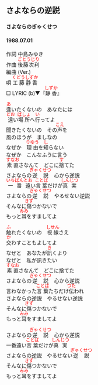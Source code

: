 <style type="text/css">
	ruby{
	    ruby-position: over;
	}
	ruby > rt{font-size: 12px;color:red;}
	p{font:16px;font-size: '楷体'}
</style>
## さよならの逆説
#### さよならのぎゃくせつ
#### 1988.07.01


作詞     中島みゆき  
作曲     <ruby><rb>後藤次利</rb><rp>(</rp><rt>ごとうじり</rt><rp>)</rp></ruby>  
編曲 (Ver.)     
唄       <ruby><rb>工藤</rb><rp>(</rp><rt>くどう</rt><rp>)</rp></ruby><ruby><rb>静香</rb><rp>(</rp><rt>しずか</rt><rp>)</rp></ruby>   
□ LYRIC (b)▼『<ruby><rb>静香</rb><rp>(</rp><rt>しずか</rt><rp>)</rp></ruby>』   


<ruby><rb>逢</rb><rp>(</rp><rt>あ</rt><rp>)</rp></ruby>いたくないの　あなたには  
<ruby><rb>遠</rb><rp>(</rp><rt>とお</rt><rp>)</rp></ruby>い<ruby><rb>場所</rb><rp>(</rp><rt>ばしょ</rt><rp>)</rp></ruby>へ<ruby><rb>行</rb><rp>(</rp><rt>い</rt><rp>)</rp></ruby>ってよ  
聞きたくないの　その<ruby><rb>声</rb><rp>(</rp><rt>こえ</rt><rp>)</rp></ruby>を  
風のほうが　ましなの  
なぜか　<ruby><rb>理由</rb><rp>(</rp><rt>りゆう</rt><rp>)</rp></ruby>を<ruby><rb>知</rb><rp>(</rp><rt>し</rt><rp>)</rp></ruby>らない  
なぜか　こんなふうに言う  
<ruby><rb>素直</rb><rp>(</rp><rt>すなお</rt><rp>)</rp></ruby>さなんて　どこに<ruby><rb>捨</rb><rp>(</rp><rt>す</rt><rp>)</rp></ruby>てた  
さよならの<ruby><rb>逆説</rb><rp>(</rp><rt>ぎゃくせつ</rt><rp>)</rp></ruby>　心から逆説  
<ruby><rb>一番</rb><rp>(</rp><rt>いちばん</rt><rp>)</rp></ruby><ruby><rb>遠</rb><rp>(</rp><rt>とお</rt><rp>)</rp></ruby>い<ruby><rb>言葉</rb><rp>(</rp><rt>ことば</rt><rp>)</rp></ruby>だけが<ruby><rb>真実</rb><rp>(</rp><rt>しんじつ</rt><rp>)</rp></ruby>  
さよならの<ruby><rb>逆説</rb><rp>(</rp><rt>ぎゃくせつ</rt><rp>)</rp></ruby>　やるせない逆説  
そんなに<ruby><rb>傷</rb><rp>(</rp><rt>きず</rt><rp>)</rp></ruby>つかないで  
もっと<ruby><rb>耳</rb><rp>(</rp><rt>みみ</rt><rp>)</rp></ruby>をすましてよ  
  
<ruby><rb>触</rb><rp>(</rp><rt>ふ</rt><rp>)</rp></ruby>れたくないの　<ruby><rb>視線</rb><rp>(</rp><rt>しせん</rt><rp>)</rp></ruby>さえ  
<ruby><rb>交</rb><rp>(</rp><rt>か</rt><rp>)</rp></ruby>わすこともよしてよ  
なぜと　あなたが<ruby><rb>訊</rb><rp>(</rp><rt>き</rt><rp>)</rp></ruby>くより  
なぜと　私が訊きたい  
<ruby><rb>素直</rb><rp>(</rp><rt>すなお</rt><rp>)</rp></ruby>さなんて　どこに捨てた  
さよならの<ruby><rb>逆説</rb><rp>(</rp><rt>ぎゃくせつ</rt><rp>)</rp></ruby>　心から逆説  
言わなかった<ruby><rb>言葉</rb><rp>(</rp><rt>ことば</rt><rp>)</rp></ruby>たちだけ<ruby><rb>伝</rb><rp>(</rp><rt>つた</rt><rp>)</rp></ruby>われ  
さよならの逆説　やるせない逆説  
そんなに<ruby><rb>傷</rb><rp>(</rp><rt>きず</rt><rp>)</rp></ruby>つかないで  
もっと<ruby><rb>耳</rb><rp>(</rp><rt>みみ</rt><rp>)</rp></ruby>をすましてよ  
  
さよならの<ruby><rb>逆説</rb><rp>(</rp><rt>ぎゃくせつ</rt><rp>)</rp></ruby>　心から逆説  
一番遠い<ruby><rb>言葉</rb><rp>(</rp><rt>ことば</rt><rp>)</rp></ruby>だけが<ruby><rb>真実</rb><rp>(</rp><rt>しんじつ</rt><rp>)</rp></ruby>  
さよならの逆説　やるせない<ruby><rb>逆説</rb><rp>(</rp><rt>ぎゃくせつ</rt><rp>)</rp></ruby>  
そんなに<ruby><rb>傷</rb><rp>(</rp><rt>きず</rt><rp>)</rp></ruby>つかないで  
もっと<ruby><rb>耳</rb><rp>(</rp><rt>みみ</rt><rp>)</rp></ruby>をすましてよ  